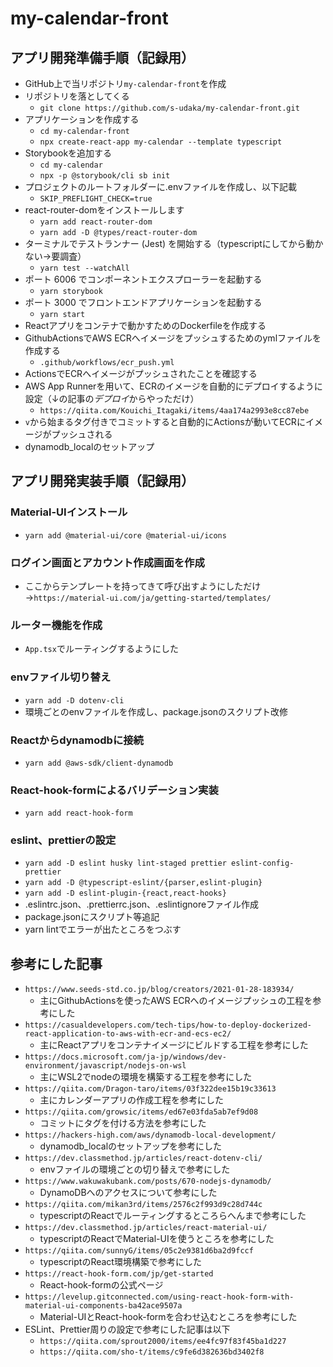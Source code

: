 # my-calendar-front
## アプリ開発準備手順（記録用）
- GitHub上で当リポジトリ`my-calendar-front`を作成
- リポジトリを落としてくる
  - `git clone https://github.com/s-udaka/my-calendar-front.git`
- アプリケーションを作成する
  - `cd my-calendar-front`
  - `npx create-react-app my-calendar --template typescript`
- Storybookを追加する
  - `cd my-calendar`
  - `npx -p @storybook/cli sb init`
- プロジェクトのルートフォルダーに.envファイルを作成し、以下記載
  - `SKIP_PREFLIGHT_CHECK=true`
- react-router-domをインストールします
  - `yarn add react-router-dom`
  - `yarn add -D @types/react-router-dom`
- ターミナルでテストランナー (Jest) を開始する（typescriptにしてから動かない→要調査）
  - `yarn test --watchAll`
- ポート 6006 でコンポーネントエクスプローラーを起動する
  - `yarn storybook`
- ポート 3000 でフロントエンドアプリケーションを起動する
  - `yarn start`
- Reactアプリをコンテナで動かすためのDockerfileを作成する
- GithubActionsでAWS ECRへイメージをプッシュするためのymlファイルを作成する
  - `.github/workflows/ecr_push.yml`
- ActionsでECRへイメージがプッシュされたことを確認する
- AWS App Runnerを用いて、ECRのイメージを自動的にデプロイするように設定（↓の記事の*デプロイ*からやっただけ）
  - `https://qiita.com/Kouichi_Itagaki/items/4aa174a2993e8cc87ebe`
- `v`から始まるタグ付きでコミットすると自動的にActionsが動いてECRにイメージがプッシュされる
- dynamodb_localのセットアップ
## アプリ開発実装手順（記録用）
### Material-UIインストール
- `yarn add @material-ui/core @material-ui/icons`
### ログイン画面とアカウント作成画面を作成
- ここからテンプレートを持ってきて呼び出すようにしただけ→`https://material-ui.com/ja/getting-started/templates/`
### ルーター機能を作成
- `App.tsx`でルーティングするようにした
### envファイル切り替え
- `yarn add -D dotenv-cli`
- 環境ごとのenvファイルを作成し、package.jsonのスクリプト改修
### Reactからdynamodbに接続
- `yarn add @aws-sdk/client-dynamodb`
### React-hook-formによるバリデーション実装
- `yarn add react-hook-form`
### eslint、prettierの設定
- `yarn add -D eslint husky lint-staged prettier eslint-config-prettier`
- `yarn add -D @typescript-eslint/{parser,eslint-plugin}`
- `yarn add -D eslint-plugin-{react,react-hooks}`
- .eslintrc.json、.prettierrc.json、.eslintignoreファイル作成
- package.jsonにスクリプト等追記
- yarn lintでエラーが出たところをつぶす

## 参考にした記事
- `https://www.seeds-std.co.jp/blog/creators/2021-01-28-183934/`
  - 主にGithubActionsを使ったAWS ECRへのイメージプッシュの工程を参考にした
- `https://casualdevelopers.com/tech-tips/how-to-deploy-dockerized-react-application-to-aws-with-ecr-and-ecs-ec2/`
  - 主にReactアプリをコンテナイメージにビルドする工程を参考にした
- `https://docs.microsoft.com/ja-jp/windows/dev-environment/javascript/nodejs-on-wsl`
  - 主にWSL2でnodeの環境を構築する工程を参考にした
- `https://qiita.com/Dragon-taro/items/03f322dee15b19c33613`
  - 主にカレンダーアプリの作成工程を参考にした
- `https://qiita.com/growsic/items/ed67e03fda5ab7ef9d08`
  - コミットにタグを付ける方法を参考にした
- `https://hackers-high.com/aws/dynamodb-local-development/`
  - dynamodb_localのセットアップを参考にした
- `https://dev.classmethod.jp/articles/react-dotenv-cli/`
  - envファイルの環境ごとの切り替えで参考にした
- `https://www.wakuwakubank.com/posts/670-nodejs-dynamodb/`
  - DynamoDBへのアクセスについて参考にした
- `https://qiita.com/mikan3rd/items/2576c2f993d9c28d744c`
  - typescriptのReactでルーティングするところらへんまで参考にした
- `https://dev.classmethod.jp/articles/react-material-ui/`
  - typescriptのReactでMaterial-UIを使うところを参考にした
- `https://qiita.com/sunnyG/items/05c2e9381d6ba2d9fccf`
  - typescriptのReact環境構築で参考にした
- `https://react-hook-form.com/jp/get-started`
  - React-hook-formの公式ページ
- `https://levelup.gitconnected.com/using-react-hook-form-with-material-ui-components-ba42ace9507a`
  - Material-UIとReact-hook-formを合わせ込むところを参考にした
- ESLint、Prettier周りの設定で参考にした記事は以下
  - `https://qiita.com/sprout2000/items/ee4fc97f83f45ba1d227`
  - `https://qiita.com/sho-t/items/c9fe6d382636bd3402f8`
